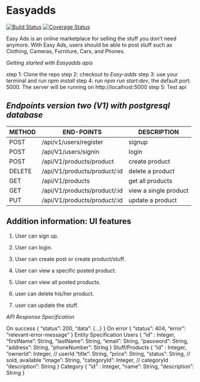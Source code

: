 # Easyadds

[![Build Status](https://travis-ci.com/habinezadalvan/Easy-adds.svg?branch=develop)](https://travis-ci.com/habinezadalvan/Easy-adds)
[![Coverage Status](https://coveralls.io/repos/github/habinezadalvan/luxaryapp/badge.svg?branch=develop)](https://coveralls.io/github/habinezadalvan/luxaryapp?branch=develop)

Easy Ads is an online marketplace for selling the stuff you don’t need
anymore. With Easy Ads, users should be able to post stuff such as
Clothing, Cameras, Furniture, Cars, and Phones.


*Getting started with Easyadds apis*

step 1: Clone the repo
step 2: checkout to *Easy-adds*
step 3: use your terminal and run *npm install*
step 4: run *npm run start:dev*, the default port: 5000. The server will be running on http://localhost:5000
step 5: Test api 

  *Endpoints version two (V1) with postgresql database*
  ---------------------------------------------------
  
  | METHOD  | END-POINTS  | DESCRIPTION |
| ------------ |---------------| -----|
| POST     | /api/v1/users/register | signup |
| POST     | /api/V1/users/signin | login |
| POST     | /api/V1/products/product | create product |
| DELETE     | /api/V1/products/product/:id | delete a product |
| GET | /api/V1/products| get all products |
| GET | /api/V1/products/product/:id |    view a single product |
| PUT | /api/V1/products/product/:id  |    update a product |

Addition information: UI features
-------------------------------------
  1. User can sign up.

  2. User can login.

  3. User can create post or create product/stuff.

  4. User can view a specific posted product.

  5. User can view all posted products.

  6. user can delete his/her product.

  7. user can update the stuff.

*API Response Specification*

On success
{
“status”: 200,
“data”: {...}
}
On error
{
“status”: 404,
“error”: “relevant-error-message”
}
Entity Specification
Users
{
“id” : Integer,
“firstName”: String,
“lastName”: String,
“email”: String,
“password”: String,
“address”: String,
“phoneNumber”: String
}
Stuff/Products
{
“id” : Integer,
“ownerId”: Integer, // userId
“title”: String,
“price”: String,
“status”: String, // sold, available
“image”: String,
“categoryId”: Integer, // categoryId
“description”: String
}
Category
{
“id” : Integer,
“name”: String,
“description”: String
}
